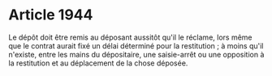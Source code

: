 # Article 1944

Le dépôt doit être remis au déposant aussitôt qu'il le réclame, lors même que le contrat aurait fixé un délai déterminé pour la restitution ; à moins qu'il n'existe, entre les mains du dépositaire, une saisie-arrêt ou une opposition à la restitution et au déplacement de la chose déposée.